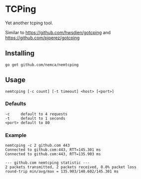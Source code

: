 # TCPing
Yet another tcping tool.

Similar to https://github.com/hwsdien/gotcping and https://github.com/pjperez/gotcping

## Installing
    go get github.com/nemca/nemtcping

## Usage
    nemtcping [-c count] [-t timeout] <host> [<port>]

### Defaults
    -c     default to 4 requests
    -t     default to 1 seconds
    <port> default to 80

### Example
    nemtcping -c 2 github.com 443
    Connected to github.com:443, RTT=145.301 ms
    Connected to github.com:443, RTT=135.903 ms

    --- github.com nemtcping statistic ---
    2 packets transmitted, 2 packets received, 0.0% packet loss
    round-trip min/avg/max = 135.903/140.602/145.301 ms
